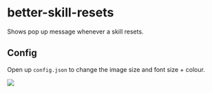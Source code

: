 # better-skill-resets

Shows pop up message whenever a skill resets.

## Config

Open up ``config.json`` to change the image size and font size + colour.

![](https://thumbs.gfycat.com/CourteousLightheartedCaribou-size_restricted.gif)
